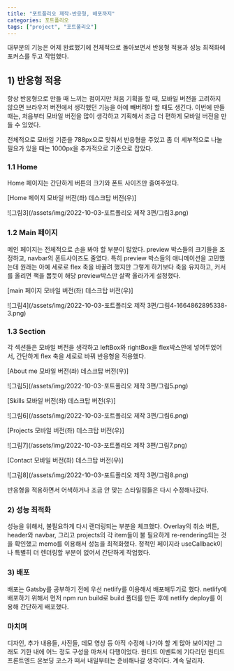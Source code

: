 ```yaml
---
title: "포트폴리오 제작-반응형, 배포까지"
categories: 포트폴리오
tags: ["project", "포트폴리오"]
---
```






대부분의 기능은 어제 완료했기에 전체적으로 돌아보면서 반응형 적용과 성능 최적화에 포커스를 두고 작업했다.



## 1) 반응형 적용

 항상 반응형으로 만들 때 느끼는 점이지만 처음 기획을 할 때, 모바일 버전을 고려하지 않으면 브라우저 버전에서 생각했던 기능을 아예 빼버려야 할 때도 생긴다. 이번에 만들 때는, 처음부터 모바일 버전을 많이 생각하고 기획해서 조금 더 편하게 모바일 버전을 만들 수 있었다.

 전체적으로 모바일 기준을 788px으로 맞춰서 반응형을 주었고 좀 더 세부적으로 나눌 필요가 있을 때는 1000px을 추가적으로 기준으로 잡았다.

### 1.1 Home 

Home 페이지는 간단하게 버튼의 크기와 폰트 사이즈만 줄여주었다.

[Home 페이지 모바일 버전(좌) 데스크탑 버전(우)]

![그림3](/assets/img/2022-10-03-포트폴리오 제작 3편/그림3.png)

 

### 1.2 Main 페이지

 메인 페이지는 전체적으로 손을 봐야 할 부분이 많았다. preview 박스들의 크기들을 조정하고, navbar의 폰트사이즈도 줄였다. 특히 preview 박스들의 애니메이션을 고민했는데 원래는 아예 세로로 flex 축을 바꿀려 했지만 그렇게 하기보다 축을 유지하고, 커서를 올리면 책을 뽑듯이 해당 preview박스만 살짝 올라가게 설정했다.

[main 페이지 모바일 버전(좌) 데스크탑 버전(우)]

![그림4](/assets/img/2022-10-03-포트폴리오 제작 3편/그림4-1664862895338-3.png)



### 1.3 Section

 각 섹션들은 모바일 버전을 생각하고 leftBox와 rightBox을 flex박스안에 넣어두었어서, 간단하게 flex 축을 세로로 바꿔 반응형을 적용했다.



[About me 모바일 버전(좌) 데스크탑 버전(우)]

![그림5](/assets/img/2022-10-03-포트폴리오 제작 3편/그림5.png)



[Skills 모바일 버전(좌) 데스크탑 버전(우)]

![그림6](/assets/img/2022-10-03-포트폴리오 제작 3편/그림6.png)



[Projects 모바일 버전(좌) 데스크탑 버전(우)]

![그림7](/assets/img/2022-10-03-포트폴리오 제작 3편/그림7.png)



[Contact 모바일 버전(좌) 데스크탑 버전(우)]

![그림8](/assets/img/2022-10-03-포트폴리오 제작 3편/그림8.png)



반응형을 적용하면서 어색하거나 조금 안 맞는 스타일링들은 다시 수정해나갔다.



### 2) 성능 최적화

 성능을 위해서, 불필요하게 다시 랜더링되는 부분을 체크했다. Overlay의 취소 버튼, header와 navbar, 그리고 projects의 각 item들이 불 필요하게 re-rendering되는 것을 확인했고 memo를 이용해서 성능을 최적화했다. 정적인 페이지라 useCallback이나 특별히 더 렌더링할 부분이 없어서 간단하게 작업했다.



### 3) 배포

배포는 Gatsby를 공부하기 전에 우선 netlify를 이용해서 배포해두기로 했다. netlify에 배포하기 위해서 먼저 npm run build로 build 폴더를 만든 후에 netlify deploy를 이용해 간단하게 배포했다. 

 



### 마치며

 디자인, 추가 내용들, 사진들, 데모 영상 등 아직 수정해 나가야 할 게 많아 보이지만 그래도 기한 내에 어느 정도 구성을 마쳐서 다행이었다. 원티드 이벤트에 기다리던 원티드 프론트엔드 온보딩 코스가 떠서 내일부터는 준비해나갈 생각이다. 계속 달리자.